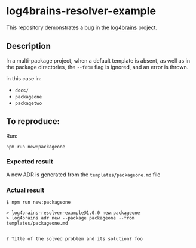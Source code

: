 # log4brains-resolver-example

This repository demonstrates a bug in the [log4brains](https://github.com/thomvaill/log4brains) project.

## Description

In a multi-package project, when a default template is absent, as well as in the package directories,
the `--from` flag is ignored, and an error is thrown.

in this case in:
- `docs/`
- `packageone`
- `packagetwo`

## To reproduce:

Run:
```shell
npm run new:packageone
```

### Expected result

A new ADR is generated from the `templates/packageone.md` file

### Actual result

```
$ npm run new:packageone       

> log4brains-resolver-example@1.0.0 new:packageone
> log4brains adr new --package packageone --from templates/packageone.md


? Title of the solved problem and its solution? foo

```
